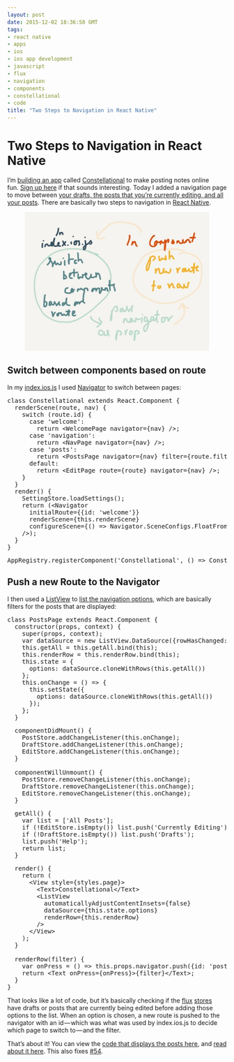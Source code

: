 ```yaml
---
layout: post
date: 2015-12-02 18:36:58 GMT
tags:
- react native
- apps
- ios
- ios app development
- javascript
- flux
- navigation
- components
- constellational
- code
title: "Two Steps to Navigation in React Native"
---
```

# Two Steps to Navigation in React Native

<p>I’m <a href="http://github.com/constellational">building an app</a> called <a href="http://constellational.com/">Constellational</a> to make posting notes online fun.&nbsp;<a href="http://eepurl.com/bHN6Mf">Sign up here</a> if that sounds interesting. Today I added a navigation page to move between <a href="http://arpith.co/post/134069674682/drafts-unpublished-edits-and-posts">your drafts, the posts that you’re currently editing, and all your posts</a>. There are basically two steps to navigation in <a href="https://github.com/facebook/react-native">React Native</a>.</p><figure class="tmblr-full" data-orig-height="600" data-orig-width="800"><img src="/images/fa7fdc0c60b16c77a40e7f041721ff1701f2ec0c9869d7235ac25b3474b7c78a.jpg" data-orig-height="600" data-orig-width="800"></figure><h2>Switch between components based on route</h2><p>In my <a href="https://github.com/constellational/iOS/blob/76008a0d60a5abfdf540f66954fcc9c3e624f512/index.ios.js">index.ios.js</a> I used <a href="https://facebook.github.io/react-native/docs/navigator.html">Navigator</a> to switch between pages:</p><pre>class Constellational extends React.Component {<br> &nbsp;renderScene(route, nav) {<br> &nbsp; &nbsp;switch (route.id) {<br> &nbsp; &nbsp; &nbsp;case 'welcome':<br> &nbsp; &nbsp; &nbsp; &nbsp;return &lt;WelcomePage navigator={nav} /&gt;;<br> &nbsp; &nbsp; &nbsp;case 'navigation':<br> &nbsp; &nbsp; &nbsp; &nbsp;return &lt;NavPage navigator={nav} /&gt;;<br> &nbsp; &nbsp; &nbsp;case 'posts':<br> &nbsp; &nbsp; &nbsp; &nbsp;return &lt;PostsPage navigator={nav} filter={route.filter} /&gt;;<br> &nbsp; &nbsp; &nbsp;default:<br> &nbsp; &nbsp; &nbsp; &nbsp;return &lt;EditPage route={route} navigator={nav} /&gt;;<br> &nbsp; &nbsp;}<br> &nbsp;}<br> &nbsp;render() {<br> &nbsp; &nbsp;SettingStore.loadSettings();<br> &nbsp; &nbsp;return (&lt;Navigator<br> &nbsp; &nbsp; &nbsp;initialRoute={{id: 'welcome'}}<br> &nbsp; &nbsp; &nbsp;renderScene={this.renderScene}<br> &nbsp; &nbsp; &nbsp;configureScene={() =&gt; Navigator.SceneConfigs.FloatFromRight}<br> &nbsp; &nbsp;/&gt;);<br> &nbsp;}<br>} </pre><pre>AppRegistry.registerComponent('Constellational', () =&gt; Constellational);</pre><h2>Push a new Route to the Navigator</h2><p>I then used a <a href="https://facebook.github.io/react-native/docs/listview.html">ListView</a> to <a href="https://github.com/constellational/iOS/blob/76008a0d60a5abfdf540f66954fcc9c3e624f512/components/NavPage.js">list the navigation options</a>, which are basically filters for the posts that are displayed:</p><pre>class PostsPage extends React.Component {<br> &nbsp;constructor(props, context) {<br> &nbsp; &nbsp;super(props, context);<br> &nbsp; &nbsp;var dataSource = new ListView.DataSource({rowHasChanged: (r1, r2) =&gt; r1 !== r2});<br> &nbsp; &nbsp;this.getAll = this.getAll.bind(this);<br> &nbsp; &nbsp;this.renderRow = this.renderRow.bind(this);<br> &nbsp; &nbsp;this.state = {<br> &nbsp; &nbsp; &nbsp;options: dataSource.cloneWithRows(this.getAll())<br> &nbsp; &nbsp;};<br> &nbsp; &nbsp;this.onChange = () =&gt; {<br> &nbsp; &nbsp; &nbsp;this.setState({<br> &nbsp; &nbsp; &nbsp; &nbsp;options: dataSource.cloneWithRows(this.getAll())<br> &nbsp; &nbsp; &nbsp;});<br> &nbsp; &nbsp;};<br> &nbsp;}</pre><pre> &nbsp;componentDidMount() {<br> &nbsp; &nbsp;PostStore.addChangeListener(this.onChange);<br> &nbsp; &nbsp;DraftStore.addChangeListener(this.onChange);<br> &nbsp; &nbsp;EditStore.addChangeListener(this.onChange);<br> &nbsp;}<br> <br> &nbsp;componentWillUnmount() {<br> &nbsp; &nbsp;PostStore.removeChangeListener(this.onChange);<br> &nbsp; &nbsp;DraftStore.removeChangeListener(this.onChange);<br> &nbsp; &nbsp;EditStore.removeChangeListener(this.onChange);<br> &nbsp;}</pre><pre> &nbsp;getAll() {<br> &nbsp; &nbsp;var list = ['All Posts'];<br> &nbsp; &nbsp;if (!EditStore.isEmpty()) list.push('Currently Editing');<br> &nbsp; &nbsp;if (!DraftStore.isEmpty()) list.push('Drafts');<br> &nbsp; &nbsp;list.push('Help');<br> &nbsp; &nbsp;return list;<br> &nbsp;}</pre><pre> &nbsp;render() {<br> &nbsp; &nbsp;return (<br> &nbsp; &nbsp; &nbsp;&lt;View style={styles.page}&gt;<br> &nbsp; &nbsp; &nbsp; &nbsp;&lt;Text&gt;Constellational&lt;/Text&gt;<br> &nbsp; &nbsp; &nbsp; &nbsp;&lt;ListView<br> &nbsp; &nbsp; &nbsp; &nbsp; &nbsp;automaticallyAdjustContentInsets={false}<br> &nbsp; &nbsp; &nbsp; &nbsp; &nbsp;dataSource={this.state.options}<br> &nbsp; &nbsp; &nbsp; &nbsp; &nbsp;renderRow={this.renderRow}<br> &nbsp; &nbsp; &nbsp; &nbsp;/&gt;<br> &nbsp; &nbsp; &nbsp;&lt;/View&gt;<br> &nbsp; &nbsp;);<br> &nbsp;}<br> <br> &nbsp;renderRow(filter) {<br> &nbsp; &nbsp;var onPress = () =&gt; this.props.navigator.push({id: 'posts', filter: filter});<br> &nbsp; &nbsp;return &lt;Text onPress={onPress}&gt;{filter}&lt;/Text&gt;;<br> &nbsp;}<br>}</pre><p>That looks like a lot of code, but it’s basically checking if the <a href="https://facebook.github.io/flux/docs/overview.html">flux</a> <a href="https://facebook.github.io/flux/docs/overview.html#stores">stores</a> have drafts or posts that are currently being edited before adding those options to the list. When an option is chosen, a new route is pushed to the navigator with an id — which was what was used by index.ios.js to decide which page to switch to — and the filter.</p><p>That’s about it! You can view the <a href="https://github.com/constellational/iOS/blob/76008a0d60a5abfdf540f66954fcc9c3e624f512/components/PostsPage.js">code that displays the posts here</a>, and <a href="http://arpith.co/post/134069674682/drafts-unpublished-edits-and-posts">read about it here</a>. This also fixes <a href="https://github.com/constellational/iOS/issues/54">#54</a>.</p>